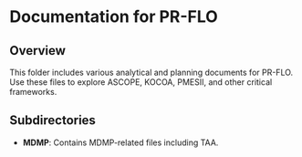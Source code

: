 # Documentation for PR-FLO

## Overview
This folder includes various analytical and planning documents for PR-FLO. Use these files to explore ASCOPE, KOCOA, PMESII, and other critical frameworks.

## Subdirectories
- **MDMP**: Contains MDMP-related files including TAA.
